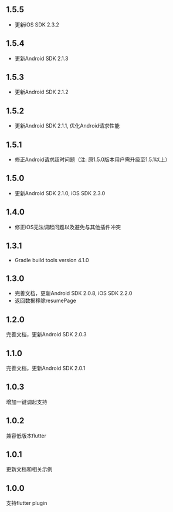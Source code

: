 ## 1.5.5

- 更新iOS SDK 2.3.2

## 1.5.4

- 更新Android SDK 2.1.3

## 1.5.3

- 更新Android SDK 2.1.2

## 1.5.2

- 更新Android SDK 2.1.1, 优化Android请求性能

## 1.5.1

- 修正Android请求超时问题（注: 原1.5.0版本用户需升级至1.5.1以上）

## 1.5.0

- 更新Android SDK 2.1.0, iOS SDK 2.3.0

## 1.4.0

- 修正iOS无法调起问题以及避免与其他插件冲突

## 1.3.1

- Gradle build tools version 4.1.0

## 1.3.0

- 完善文档，更新Android SDK 2.0.8, iOS SDK 2.2.0
- 返回数据移除resumePage

## 1.2.0

完善文档，更新Android SDK 2.0.3

## 1.1.0

完善文档，更新Android SDK 2.0.1

## 1.0.3

增加一键调起支持

## 1.0.2

兼容低版本flutter

## 1.0.1

更新文档和相关示例

## 1.0.0

支持flutter plugin

